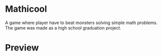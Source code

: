 # Mathicool
A game where player have to beat monsters solving simple math problems. The game was made as a high school graduation project.

# Preview

